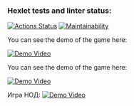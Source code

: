 ### Hexlet tests and linter status:
[![Actions Status](https://github.com/brSheremet/python-project-49/actions/workflows/hexlet-check.yml/badge.svg)](https://github.com/brSheremet/python-project-49/actions)
[![Maintainability](https://api.codeclimate.com/v1/badges/e7a2bb0f95a231bd3d1d/maintainability)](https://codeclimate.com/github/brSheremet/python-project-49/maintainabilityi)

You can see the demo of the game here:


[![Demo Video](https://asciinema.org/a/lp4gcxVOIQxjiLoSTTsxSa5uG.svg)](https://asciinema.org/a/lp4gcxVOIQxjiLoSTTsxSa5uG)

You can see the demo of the game here:


[![Demo Video](https://asciinema.org/a/df3SFcBUUQm4ToDIaqjW9u3fc.svg)](https://asciinema.org/a/df3SFcBUUQm4ToDIaqjW9u3fc)

Игра НОД:
[![Demo Video](https://asciinema.org/a/VHEK66OjUPUm0Vt5Jh571jgfN.svg)](https://asciinema.org/a/VHEK66OjUPUm0Vt5Jh571jgfN)
